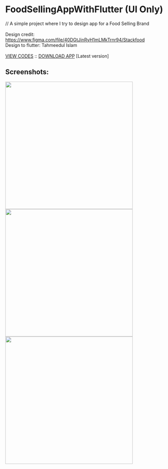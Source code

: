 # FoodSellingAppWithFlutter (UI Only)
// A simple project where I try to design app for a Food Selling Brand
<br/>
<br/>
Design credit: https://www.figma.com/file/40DGtJinRyH1mLMkTrnr94/Stackfood <br/>
Design to flutter: Tahmeedul Islam <br/><br/>
<a href="https://github.com/thetahmeed/FoodSellingAppWithFlutter/tree/main/food_selling_app/lib">VIEW CODES</a> :: <a href="https://drive.google.com/file/d/1c_rhIVNqFk-7lLJvzms4k--91x7-Woyz/view?usp=sharing">DOWNLOAD APP</a> [Latest version]
<br/>
## Screenshots:
<img src="https://raw.githubusercontent.com/thetahmeed/FoodSellingAppWithFlutter/main/food_selling_app/flutter_01.png" height="400"/> <img src="https://raw.githubusercontent.com/thetahmeed/FoodSellingAppWithFlutter/main/food_selling_app/flutter_02.png" height="400"/> <img src="https://raw.githubusercontent.com/thetahmeed/FoodSellingAppWithFlutter/main/food_selling_app/flutter_03.png" height="400"/>
